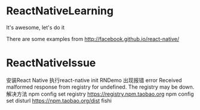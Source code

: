 # ReactNativeLearning

It's awesome, let's do it

There are some examples from http://facebook.github.io/react-native/

# ReactNativeIssue
安装React Native 
执行react-native init RNDemo 
出现报错 
error Received malformed response from registry for undefined. The registry may be down. 
解决方法 
npm config set registry https://registry.npm.taobao.org 
npm config set disturl https://npm.taobao.org/dist
fishi

